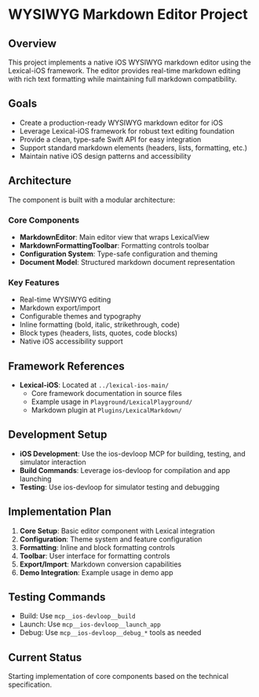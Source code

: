 # WYSIWYG Markdown Editor Project

## Overview
This project implements a native iOS WYSIWYG markdown editor using the Lexical-iOS framework. The editor provides real-time markdown editing with rich text formatting while maintaining full markdown compatibility.

## Goals
- Create a production-ready WYSIWYG markdown editor for iOS
- Leverage Lexical-iOS framework for robust text editing foundation
- Provide a clean, type-safe Swift API for easy integration
- Support standard markdown elements (headers, lists, formatting, etc.)
- Maintain native iOS design patterns and accessibility

## Architecture
The component is built with a modular architecture:

### Core Components
- **MarkdownEditor**: Main editor view that wraps LexicalView
- **MarkdownFormattingToolbar**: Formatting controls toolbar
- **Configuration System**: Type-safe configuration and theming
- **Document Model**: Structured markdown document representation

### Key Features
- Real-time WYSIWYG editing
- Markdown export/import
- Configurable themes and typography
- Inline formatting (bold, italic, strikethrough, code)
- Block types (headers, lists, quotes, code blocks)
- Native iOS accessibility support

## Framework References
- **Lexical-iOS**: Located at `../lexical-ios-main/`
  - Core framework documentation in source files
  - Example usage in `Playground/LexicalPlayground/`
  - Markdown plugin at `Plugins/LexicalMarkdown/`

## Development Setup
- **iOS Development**: Use the ios-devloop MCP for building, testing, and simulator interaction
- **Build Commands**: Leverage ios-devloop for compilation and app launching
- **Testing**: Use ios-devloop for simulator testing and debugging

## Implementation Plan
1. **Core Setup**: Basic editor component with Lexical integration
2. **Configuration**: Theme system and feature configuration
3. **Formatting**: Inline and block formatting controls
4. **Toolbar**: User interface for formatting controls
5. **Export/Import**: Markdown conversion capabilities
6. **Demo Integration**: Example usage in demo app

## Testing Commands
- Build: Use `mcp__ios-devloop__build`
- Launch: Use `mcp__ios-devloop__launch_app`
- Debug: Use `mcp__ios-devloop__debug_*` tools as needed

## Current Status
Starting implementation of core components based on the technical specification.